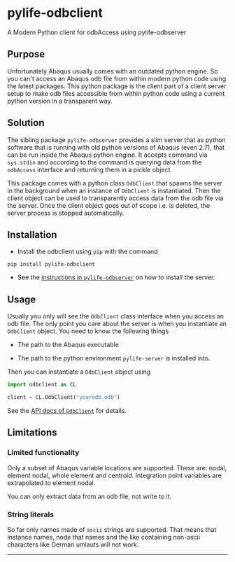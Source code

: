 # pylife-odbclient

A Modern Python client for odbAccess using pylife-odbserver


## Purpose

Unfortunately Abaqus usually comes with an outdated python engine. So you can't
access an Abaqus odb file from within modern python code using the latest
packages. This python package is the client part of a client server setup to
make odb files accessible from within python code using a current python
version in a transparent way.



## Solution

The sibling package `pylife-odbserver` provides a slim server that as python
software that is running with old python versions of Abaqus (even 2.7), that
can be run inside the Abaqus python engine. It accepts command via `sys.stdin`
and according to the command is querying data from the `odbAccess` interface
and returning them in a pickle object.

This package comes with a python class `OdbClient` that spawns the server in
the background when an instance of `OdbClient` is instantiated. Then the client
object can be used to transparently access data from the odb file via the
server. Once the client object goes out of scope i.e. is deleted, the server
process is stopped automatically.


## Installation

* Install the odbclient using `pip` with the command
```
pip install pylife-odbclient
```

* See the <a href="../odbserver/">instructions in `pylife-odbserver`</a> on how
  to install the server.


## Usage

Usually you only will see the `OdbClient` class interface when you access an
odb file. The only point you care about the server is when you instantiate an
`OdbClient` object. You need to know the following things

* The path to the Abaqus executable

* The path to the python environment `pylife-server` is installed into.

Then you can instantiate a `OdbClient` object using

```python
import odbclient as CL

client = CL.OdbClient("yourodb.odb")
```

See the [API docs of `OdbClient`][1]
for details.


## Limitations

### Limited functionality

Only a subset of Abaqus variable locations are supported. These are: nodal,
element nodal, whole element and centroid. Integration point variables are
extrapolated to element nodal.

You can only extract data from an odb file, not write to it.

### String literals

So far only names made of `ascii` strings are supported.  That means that
instance names, node that names and the like containing non-ascii characters
like German umlauts will not work.

___
[1]: https://pylife.readthedocs.io/en/latest/tools/odbclient/odbclient.html
